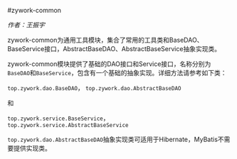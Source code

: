 #zywork-common

*作者：王振宇*

zywork-common为通用工具模块，集合了常用的工具类和BaseDAO、BaseService接口，AbstractBaseDAO、AbstractBaseService抽象实现类。

zywork-common模块提供了基础的DAO接口和Service接口，名称分别为```BaseDAO```和```BaseService```，包含有一个基础的抽象实现。详细方法请参考如下类：

```top.zywork.dao.BaseDAO```，
```top.zywork.dao.AbstractBaseDAO```

和

```top.zywork.service.BaseService```， ```top.zywork.service.AbstractBaseService```

```top.zywork.dao.AbstractBaseDAO```抽象实现类可适用于Hibernate，MyBatis不需要提供实现类。

